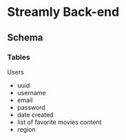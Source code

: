 # Streamly Back-end

## Schema
### Tables
Users
- uuid
- username
- email
- password
- date created
- list of favorite movies content
- region

